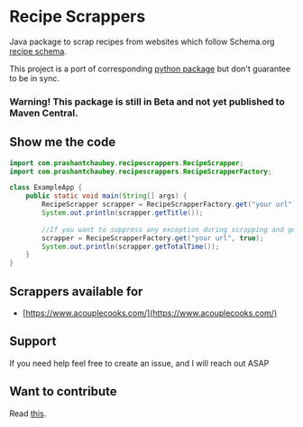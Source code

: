 # Recipe Scrappers

Java package to scrap recipes from websites which follow Schema.org [recipe schema](https://schema.org/Recipe).

This project is a port of corresponding [python package](https://github.com/hhursev/recipe-scrapers) but don't guarantee to be in sync.

### Warning! This package is still in Beta and not yet published to Maven Central.

## Show me the code

```java
import com.prashantchaubey.recipescrappers.RecipeScrapper;
import com.prashantchaubey.recipescrappers.RecipeScrapperFactory;

class ExampleApp {
    public static void main(String[] args) {
        RecipeScrapper scrapper = RecipeScrapperFactory.get("your url");
        System.out.println(scrapper.getTitle());
        
        //If you want to suppress any exception during scrapping and get default values
        scrapper = RecipeScrapperFactory.get("your url", true);
        System.out.println(scrapper.getTotalTime());
    }
}
```

## Scrappers available for
* [https://www.acouplecooks.com/](https://www.acouplecooks.com/)

## Support

If you need help feel free to create an issue, and I will reach out ASAP

## Want to contribute

Read [this](CONTRIBUTING.md).